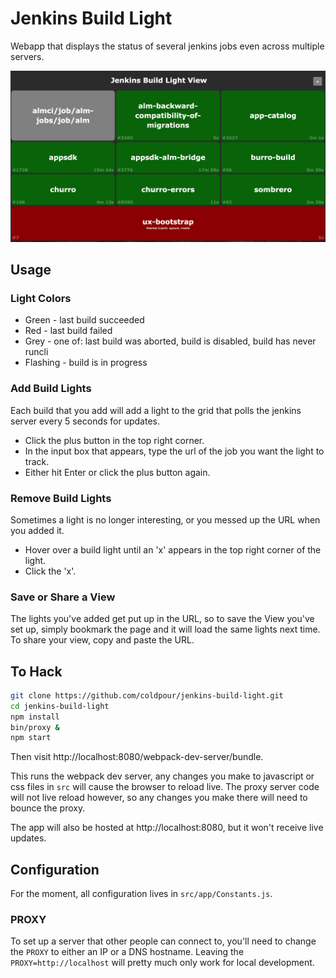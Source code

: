 # Jenkins Build Light

Webapp that displays the status of several jenkins jobs even across multiple servers.

![JenkinsBuildLight](JenkinsBuildLight.png)

## Usage

### Light Colors

* Green - last build succeeded
* Red - last build failed
* Grey - one of: last build was aborted, build is disabled, build has never runcli
* Flashing - build is in progress

### Add Build Lights

Each build that you add will add a light to the grid that polls the jenkins server every 5 seconds for updates.

* Click the plus button in the top right corner.
* In the input box that appears, type the url of the job you want the light to track.
* Either hit Enter or click the plus button again.

### Remove Build Lights

Sometimes a light is no longer interesting, or you messed up the URL when you added it.

* Hover over a build light until an 'x' appears in the top right corner of the light.
* Click the 'x'.

### Save or Share a View

The lights you've added get put up in the URL, so to save the View you've set up, simply bookmark the page and it will load the same lights next time. To share your view, copy and paste the URL.

## To Hack

```bash
git clone https://github.com/coldpour/jenkins-build-light.git
cd jenkins-build-light
npm install
bin/proxy &
npm start
```

Then visit http://localhost:8080/webpack-dev-server/bundle.

This runs the webpack dev server, any changes you make to javascript or css
files in `src` will cause the browser to reload live. The proxy server code
will not live reload however, so any changes you make there will need to bounce the proxy.

The app will also be hosted at http://localhost:8080, but it won't receive live updates.

## Configuration

For the moment, all configuration lives in `src/app/Constants.js`.

### PROXY
To set up a server that other people can connect to, you'll need to change the `PROXY` to either an IP or a DNS hostname. Leaving the `PROXY=http://localhost` will pretty much only work for local development.

